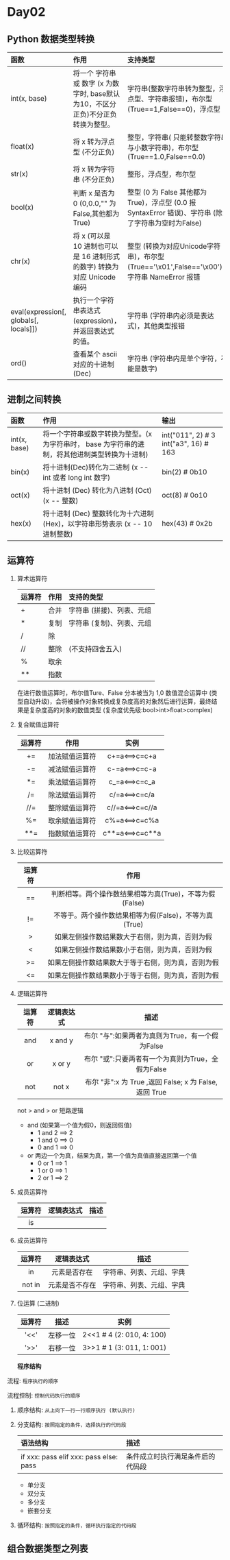 # Day02

## Python 数据类型转换

| 函数 | 作用 | 支持类型 |
| :--- | :--- | :--- |
| int\(x, base\) | 将一个 字符串 或 数字 \(x 为数字时, base默认为10，不区分正负\)不分正负 转换为整型。 | 字符串\(整数字符串转为整型，浮点型、字符串报错\)，布尔型\(True==1,False==0\)，浮点型 |
| float\(x\) | 将 x 转为浮点型 \(不分正负\) | 整型，字符串\( 只能转整数字符串与小数字符串\)，布尔型 \(True==1.0,False==0.0\) |
| str\(x\) | 将 x 转为字符串 \(不分正负\) | 整形，浮点型，布尔型 |
| bool\(x\) | 判断 x 是否为 0 \(0,0.0,"" 为 False,其他都为 True\) | 整型 \(0 为 False 其他都为 True\)，浮点型 \(0.0 报 SyntaxError 错误\)、字符串 \(除了字符串为空时为False\) |
| chr\(x\) | 将 x \(可以是 10 进制也可以是 16 进制形式的数字\) 转换为 对应 Unicode 编码 | 整型 \(转换为对应Unicode字符串\)，布尔型 \(True=='\x01',False=='\x00'\)，字符串 NameError 报错 |
| eval\(expression\[, globals\[, locals\]\]\) | 执行一个字符串表达式 \(expression\)，并返回表达式的值。 | 字符串 \(字符串内必须是表达式\)，其他类型报错 |
| ord\(\) | 查看某个 ascii 对应的十进制 \(Dec\) | 字符串 \(字符串内是单个字符，不能是数字\) |

## 进制之间转换

| 函数 | 作用 | 输出 |
| :--- | :--- | :--- |
| int\(x, base\) | 将一个字符串或数字转换为整型。\(x 为字符串时， base 为字符串的进制，将其他进制类型转换为十进制\) | int\("011", 2\) \# 3  int\("a3", 16\) \# 163 |
| bin\(x\) | 将十进制\(Dec\)转化为二进制 \(x -- int 或者 long int 数字\) | bin\(2\)  \# 0b10 |
| oct\(x\) | 将十进制 \(Dec\) 转化为八进制 \(Oct\) \(x -- 整数\) | oct\(8\)  \# 0o10 |
| hex\(x\) | 将十进制 \(Dec\) 整数转化为十六进制 \(Hex\)，以字符串形势表示 \(x -- 10进制整数\) | hex\(43\)  \# 0x2b |

## 运算符

1. 算术运算符

   | 运算符 | 作用 | 支持的类型 |
   | :--- | :--- | :--- |
   | + | 合并 | 字符串 \(拼接\)、列表、元组 |
   | \* | 复制 | 字符串 \(复制\)、列表、元组 |
   | / | 除 |  |
   | // | 整除 | \(不支持四舍五入\) |
   | % | 取余 |  |
   | \*\* | 指数 |  |

   在进行数值运算时，布尔值Ture、False 分本被当为 1,0 数值混合运算中 \(类型自动升级\)，会将被操作对象转换成复杂度高的对象然后进行运算，最终结果是复杂度高的对象的数值类型 \(复杂度优先级:bool&gt;int&gt;float&gt;complex\)

2. 复合赋值运算符

   | 运算符 | 作用 | 实例 |
   | :---: | :---: | :---: |
   | += | 加法赋值运算符 | c+=a&lt;==&gt;c=c+a |
   | -= | 减法赋值运算符 | c-=a&lt;==&gt;c=c-a |
   | \*= | 乘法赋值运算符 | c_=a&lt;==&gt;c=c_a |
   | /= | 除法赋值运算符 | c/=a&lt;==&gt;c=c/a |
   | //= | 整除赋值运算符 | c//=a&lt;==&gt;c=c//a |
   | %= | 取余赋值运算符 | c%=a&lt;==&gt;c=c%a |
   | \*\*= | 指数赋值运算符 | c**=a&lt;==&gt;c=c**a |

3. 比较运算符

   | 运算符 | 作用 |
   | :---: | :---: |
   | == | 判断相等。两个操作数结果相等为真\(True\)，不等为假\(False\) |
   | != | 不等于。两个操作数结果相等为假\(False\)，不等为真\(True\) |
   | &gt; | 如果左侧操作数结果数大于右侧，则为真，否则为假 |
   | &lt; | 如果左侧操作数结果数小于右侧，则为真，否则为假 |
   | &gt;= | 如果左侧操作数结果数大于等于右侧，则为真，否则为假 |
   | &lt;= | 如果左侧操作数结果数小于等于右侧，则为真，否则为假 |

4. 逻辑运算符

   | 运算符 | 逻辑表达式 | 描述 |
   | :---: | :---: | :---: |
   | and | x and y | 布尔 "与":如果两者为真则为True，有一个假为False |
   | or | x or y | 布尔 "或":只要两者有一个为真则为True，全假为False |
   | not | not x | 布尔 "非":x 为 True ,返回 False; x 为 False, 返回 True |

   not &gt; and &gt; or 短路逻辑

   * and \(如果第一个值为假0，则返回假值\)
     * 1 and 2 ==&gt; 2
     * 1 and 0 ==&gt; 0
     * 0 and 1 ==&gt; 0
   * or 两边一个为真，结果为真，第一个值为真值直接返回第一个值
     * 0 or 1 ==&gt; 1
     * 1 or 0 ==&gt; 1
     * 2 or 1 ==&gt; 2

5. 成员运算符

   | 运算符 | 逻辑表达式 | 描述 |
   | :---: | :---: | :---: |
   | is |  |  |

6. 成员运算符

   | 运算符 | 逻辑表达式 | 描述 |
   | :---: | :---: | :---: |
   | in | 元素是否存在 | 字符串、列表、元组、字典 |
   | not in | 元素是否不存在 | 字符串、列表、元组、字典 |

7. 位运算 \(二进制\)

   | 运算符 | 描述 | 实例 |
   | :---: | :---: | :---: |
   | '&lt;&lt;' | 左移一位 | 2&lt;&lt;1 \# 4 \(2: 010, 4: 100\) |
   | '&gt;&gt;' | 右移一位 | 3&gt;&gt;1 \# 1 \(3: 011, 1: 001\) |

   **程序结构**

流程: `程序执行的顺序`

流程控制: `控制代码执行的顺序`

1. 顺序结构: `从上向下一行一行顺序执行 (默认执行)`
2. 分支结构: `按照指定的条件，选择执行的代码段`

   | 语法结构 | 描述 |
   | :--- | :--- |
   | if xxx: pass elif xxx: pass else: pass | 条件成立时执行满足条件后的代码段 |

   * 单分支
   * 双分支
   * 多分支
   * 嵌套分支

3. 循环结构: `按照指定的条件，循环执行指定的代码段`

## 组合数据类型之列表


